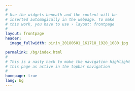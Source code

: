 ```yaml
---
#
# Use the widgets beneath and the content will be
# inserted automagically in the webpage. To make
# this work, you have to use › layout: frontpage
#
layout: frontpage
header:
  image_fullwidth: pirin_20180601_161718_1920_1080.jpg

permalink: /bg/index.html
#
# This is a nasty hack to make the navigation highlight
# this page as active in the topbar navigation
#
homepage: true
lang: bg
---
```

